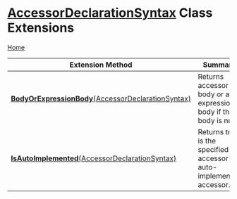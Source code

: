 # [AccessorDeclarationSyntax](https://docs.microsoft.com/en-us/dotnet/api/microsoft.codeanalysis.csharp.syntax.accessordeclarationsyntax) Class Extensions

[Home](../../../../../README.md)

| Extension Method | Summary |
| ---------------- | ------- |
| [**BodyOrExpressionBody**(AccessorDeclarationSyntax)](../../../../../Roslynator/CSharp/SyntaxExtensions/BodyOrExpressionBody/README.md#Roslynator_CSharp_SyntaxExtensions_BodyOrExpressionBody_Microsoft_CodeAnalysis_CSharp_Syntax_AccessorDeclarationSyntax_) | Returns accessor body or an expression body if the body is null\. |
| [**IsAutoImplemented**(AccessorDeclarationSyntax)](../../../../../Roslynator/CSharp/SyntaxExtensions/IsAutoImplemented/README.md) | Returns true is the specified accessor is auto\-implemented accessor\. |

